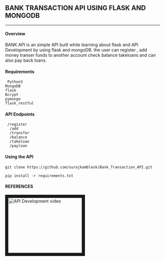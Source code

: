 ## BANK TRANSACTION API USING FLASK AND MONGODB
-------------------------------------------------
#### Overview
BANK API is an simple API built while learning about flask and API Development 
by using flask and mongoDB. the user can register , 
add money transer funds to another account check
balance takeloans and can also pay back loans. 


#### Requirements

     Python3
    MongoDB
    flask
    Bcrypt
    pymongo
    flask_restful
  
#### API Endpoints
     /register
      /add
      /transfer 
      /balance 
      /takeloan 
      /payloan 
     
#### Using the API
  `git clone https://github.com/surajkamblesk/Bank_Transaction_API.git`
  
  `pip install -r requirements.txt `
  
#### REFERENCES
   
  <a href="http://www.youtube.com/watch?feature=player_embedded&v=GMppyAPbLYk
" target="_blank"><img src="http://img.youtube.com/vi/GMppyAPbLYk/0.jpg" 
alt="API Development video" width="240" height="180" border="10" /></a>
  
